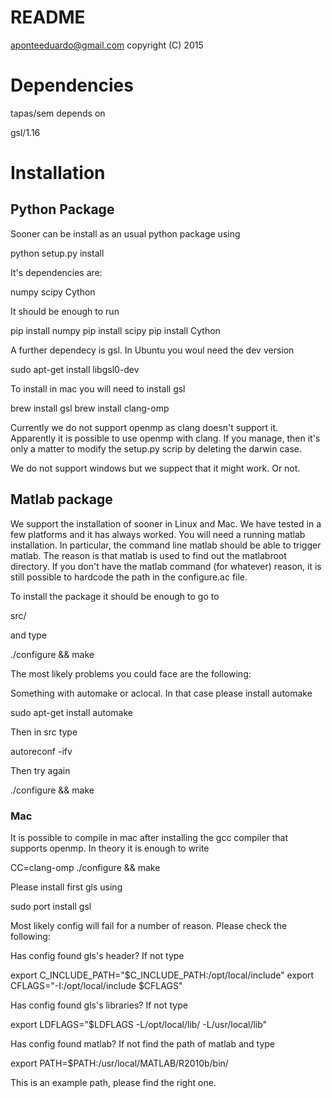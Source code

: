 # README

aponteeduardo@gmail.com
copyright (C) 2015

# Dependencies

tapas/sem depends on 

gsl/1.16



# Installation

## Python Package

Sooner can be install as an usual python package using

python setup.py install 

It's dependencies are:

numpy
scipy
Cython

It should be enough to run

pip install numpy
pip install scipy
pip install Cython


A further dependecy is gsl. In Ubuntu you woul need the dev version

sudo apt-get install libgsl0-dev 

To install in mac you will need to install gsl

brew install gsl
brew install clang-omp 

Currently we do not support openmp as clang doesn't support it. Apparently
it is possible to use openmp with clang. If you manage, then it's only
a matter to modify the setup.py scrip by deleting the darwin case.

We do not support windows but we suppect that it might work. Or not.

## Matlab package

We support the installation of sooner in Linux and Mac. We have tested in a few
platforms and it has always worked. You will need a running matlab 
installation. In particular, the command line matlab should be able
to trigger matlab. The reason is that matlab is used to find out the 
matlabroot directory. If you don't have the matlab command (for whatever)
reason, it is still possible to hardcode the path in the configure.ac file.

To install the package it should be enough to go to

src/

and type

./configure && make

The most likely problems you could face are the following:

Something with automake or aclocal. In that case please install automake

sudo apt-get install automake

Then in src type

autoreconf -ifv

Then try again

./configure && make

### Mac

It is possible to compile in mac after installing the gcc compiler that 
supports openmp. In theory it is enough to write 

CC=clang-omp ./configure && make

Please install first gls using

sudo port install gsl

Most likely config will fail for a number of reason. Please check the 
following:

Has config found gls's header? If not type 

export C_INCLUDE_PATH="$C_INCLUDE_PATH:/opt/local/include"
export CFLAGS="-I:/opt/local/include $CFLAGS"

Has config found gls's libraries? If not type

export LDFLAGS="$LDFLAGS -L/opt/local/lib/ -L/usr/local/lib"

Has config found matlab? If not find the path of matlab and type

export PATH=$PATH:/usr/local/MATLAB/R2010b/bin/

This is an example path, please find the right one.
